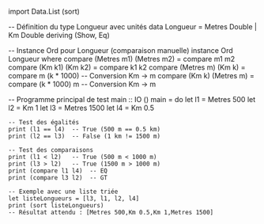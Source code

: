 import Data.List (sort) 

-- Définition du type Longueur avec unités
data Longueur = Metres Double | Km Double
    deriving (Show, Eq)

-- Instance Ord pour Longueur (comparaison manuelle)
instance Ord Longueur where
    compare (Metres m1) (Metres m2) = compare m1 m2
    compare (Km k1) (Km k2)         = compare k1 k2
    compare (Metres m) (Km k)       = compare m (k * 1000)  -- Conversion Km -> m
    compare (Km k) (Metres m)       = compare (k * 1000) m  -- Conversion Km -> m

-- Programme principal de test
main :: IO ()
main = do
    let l1 = Metres 500
    let l2 = Km 1
    let l3 = Metres 1500
    let l4 = Km 0.5

    -- Test des égalités
    print (l1 == l4)  -- True (500 m == 0.5 km)
    print (l2 == l3)  -- False (1 km != 1500 m)

    -- Test des comparaisons
    print (l1 < l2)   -- True (500 m < 1000 m)
    print (l3 > l2)   -- True (1500 m > 1000 m)
    print (compare l1 l4)  -- EQ
    print (compare l3 l2)  -- GT

    -- Exemple avec une liste triée
    let listeLongueurs = [l3, l1, l2, l4]
    print (sort listeLongueurs)  
    -- Résultat attendu : [Metres 500,Km 0.5,Km 1,Metres 1500]
